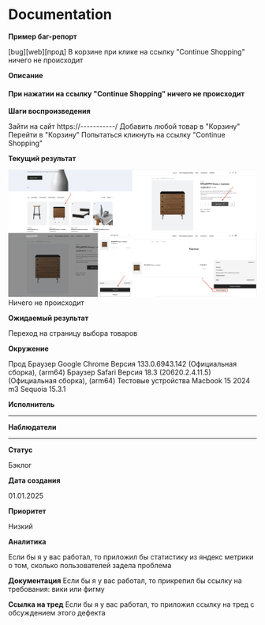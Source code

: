 # Documentation

**Пример баг-репорт**

[bug][web][прод] В корзине при клике на ссылку "Continue Shopping" ничего не происходит

**Описание**

#### При нажатии на ссылку "Continue Shopping" ничего не происходит

**Шаги воспроизведения**

Зайти на сайт   https://-----------/
Добавить любой товар в "Корзину"
Перейти в "Корзину"
Попытаться кликнуть на ссылку "Continue Shopping"

**Текущий результат**

![Header](https://github.com/psinyugin/Documentation/blob/main/assets/scrin.png)
Ничего не происходит

**Ожидаемый результат**

Переход на страницу выбора товаров

**Окружение**

Прод
Браузер Google Chrome Версия 133.0.6943.142 (Официальная сборка), (arm64)
Браузер Safari Версия 18.3 (20620.2.4.11.5) (Официальная сборка), (arm64)
Тестовые устройства
Macbook 15 2024 m3 Sequoia 15.3.1

**Исполнитель**

_______________

**Наблюдатели**

_______________

**Статус**

Бэклог

**Дата создания**

01.01.2025

**Приоритет**

Низкий

**Аналитика**

Если бы я у вас работал, то приложил бы статистику из яндекс метрики о том, сколько пользователей задела проблема

**Документация**
Если бы я у вас работал, то прикрепил бы ссылку на требования: вики или фигму

**Ссылка на тред**
Если бы я у вас работал, то приложил ссылку на тред с обсуждением этого дефекта
